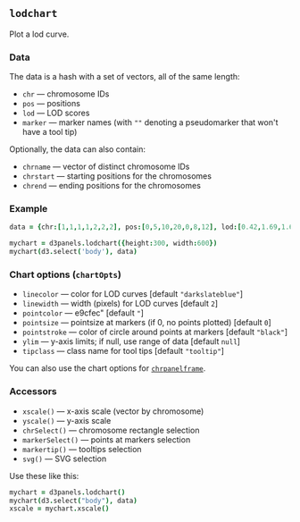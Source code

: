 ## `lodchart`

Plot a lod curve.

### Data

The data is a hash with a set of vectors, all of the same length:
- `chr` &mdash; chromosome IDs
- `pos` &mdash; positions
- `lod` &mdash; LOD scores
- `marker` &mdash; marker names (with `""` denoting a pseudomarker that won't have a tool tip)

Optionally, the data can also contain:
- `chrname` &mdash; vector of distinct chromosome IDs
- `chrstart` &mdash; starting positions for the chromosomes
- `chrend` &mdash; ending positions for the chromosomes

### Example

```coffeescript
data = {chr:[1,1,1,1,2,2,2], pos:[0,5,10,20,0,8,12], lod:[0.42,1.69,1.65,2.94,0.17,0.15,0.07], marker:["1-1","1-2","","1-3","2-1","","2-2"]}

mychart = d3panels.lodchart({height:300, width:600})
mychart(d3.select('body'), data)
```

### Chart options (`chartOpts`)

- `linecolor` &mdash; color for LOD curves \[default `"darkslateblue"`\]
- `linewidth` &mdash; width (pixels) for LOD curves \[default `2`\]
- `pointcolor` &mdash; e9cfec" \[default `"`\]
- `pointsize` &mdash; pointsize at markers (if 0, no points plotted) \[default `0`\]
- `pointstroke` &mdash; color of circle around points at markers \[default `"black"`\]
- `ylim` &mdash; y-axis limits; if null, use range of data \[default `null`\]
- `tipclass` &mdash; class name for tool tips \[default `"tooltip"`\]

You can also use the chart options for [`chrpanelframe`](chrpanelframe.md).


### Accessors

- `xscale()` &mdash; x-axis scale (vector by chromosome)
- `yscale()` &mdash; y-axis scale
- `chrSelect()` &mdash; chromosome rectangle selection
- `markerSelect()` &mdash; points at markers selection
- `markertip()` &mdash; tooltips selection
- `svg()` &mdash; SVG selection

Use these like this:

```coffeescript
mychart = d3panels.lodchart()
mychart(d3.select("body"), data)
xscale = mychart.xscale()
```

